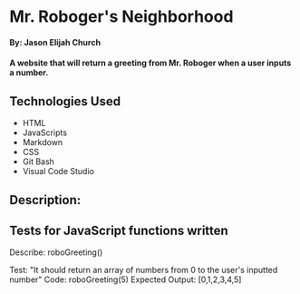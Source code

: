 # Mr. Roboger's Neighborhood

#### By: Jason Elijah Church

#### A website that will return a greeting from Mr. Roboger when a user inputs a number.

## Technologies Used

* HTML
* JavaScripts
* Markdown
* CSS
* Git Bash
* Visual Code Studio

## Description:

## Tests for JavaScript functions written

Describe: roboGreeting()

Test: "It should return an array of numbers from 0 to the user's inputted number"
Code: roboGreeting(5)
Expected Output: [0,1,2,3,4,5]
